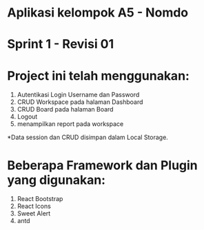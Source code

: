 # Aplikasi kelompok A5 - Nomdo

# Sprint 1 - Revisi 01

# Project ini telah menggunakan:

1. Autentikasi Login Username dan Password
2. CRUD Workspace pada halaman Dashboard
3. CRUD Board pada halaman Board
4. Logout
5. menampilkan report pada workspace

*Data session dan CRUD disimpan dalam Local Storage.

# Beberapa Framework dan Plugin yang digunakan:

1. React Bootstrap
2. React Icons
3. Sweet Alert
4. antd
